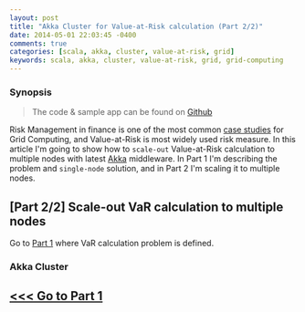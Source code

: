 ```yaml
---
layout: post
title: "Akka Cluster for Value-at-Risk calculation (Part 2/2)"
date: 2014-05-01 22:03:45 -0400
comments: true
categories: [scala, akka, cluster, value-at-risk, grid]
keywords: scala, akka, cluster, value-at-risk, grid, grid-computing
---
```


### Synopsis

> The code & sample app can be found on [Github](https://github.com/ezhulenev/akka-var-calculation)

Risk Management in finance is one of the most common [case studies](http://www.gridgain.com/usecases/risk-management/)
for Grid Computing, and Value-at-Risk is most widely used risk measure.
In this article I'm going to show how to `scale-out` Value-at-Risk calculation to multiple nodes with latest [Akka](http://akka.io) middleware.
In Part 1 I'm describing the problem and `single-node` solution, and in Part 2 I'm scaling it to multiple nodes.


## [Part 2/2] Scale-out VaR calculation to multiple nodes

Go to [Part 1](/blog/2014/05/01/akka-cluster-for-value-at-risk-calculation-1) where VaR calculation problem is defined.

### Akka Cluster


## [<<< Go to Part 1](/blog/2014/05/01/akka-cluster-for-value-at-risk-calculation-1)

